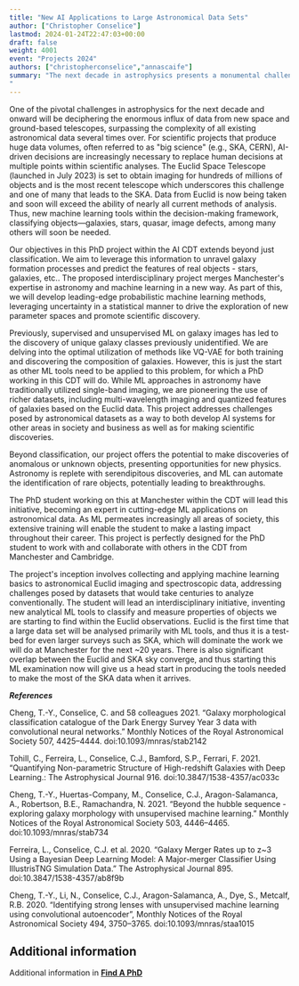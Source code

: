 ```yaml
---
title: "New AI Applications to Large Astronomical Data Sets"
author: ["Christopher Conselice"]
lastmod: 2024-01-24T22:47:03+00:00
draft: false
weight: 4001
event: "Projects 2024"
authors: ["christopherconselice","annascaife"]
summary: "The next decade in astrophysics presents a monumental challenge where we have to decipher vast data from new telescopes, vastly surpassing existing astronomical data set sizes. The Euclid Space Telescope, launched in July 2023, will generate a massive datasets, necessitating AI-driven decisions in scientific analyses, a trend which will continue going into SKA.  This PhD project aims to carry out object classification and to leverage new AI tools to unravel galaxy formation processes and predict features. Combining astronomy and machine learning expertise, this project will develop probabilistic methods to explore new parameter spaces, pushing scientific discovery and methods. This new initiative will address challenges in astronomical datasets, offering potential for breakthroughs and the  discoveries of anomalous objects that often leads to new physics. The PhD student involved will become an ML expert, whose work could impact many different areas beyond astronomy. The project, designed for collaboration within the CDT will be a test-bed for larger surveys like SKA, providing a head start for even larger future data analyses.
"
---
```


One of the pivotal challenges in astrophysics for the next decade and onward will be deciphering the enormous influx of data from new space and ground-based telescopes, surpassing the complexity of all existing astronomical data several times over. For scientific projects that produce huge data volumes, often referred to as "big science" (e.g., SKA, CERN), AI-driven decisions are increasingly necessary to replace human decisions at multiple points within scientific analyses. 
The Euclid Space Telescope (launched in July 2023) is set to obtain imaging for hundreds of millions of objects and is the most recent telescope which underscores this challenge and one of many that leads to the SKA.  Data from Euclid is now being taken and soon will exceed the ability of nearly all current methods of analysis.  Thus, new machine learning tools within the decision-making framework, classifying objects—galaxies, stars, quasar,  image defects, among many others will soon be needed.

Our objectives in this PhD project within the  AI CDT extends beyond just classification. We aim to leverage this information to unravel galaxy formation processes and predict the features of real objects - stars, galaxies, etc.. The proposed interdisciplinary project merges Manchester's expertise in astronomy and machine learning in a new way. As part of this, we will develop leading-edge probabilistic machine learning methods, leveraging uncertainty in a statistical manner to drive the exploration of new parameter spaces and promote scientific discovery. 

Previously, supervised and unsupervised ML on galaxy images has led to the discovery of unique galaxy classes previously unidentified. We are delving into the optimal utilization of methods like VQ-VAE for both training and discovering the composition of galaxies.  However, this is just the start as other ML tools need to be applied to this problem, for which a PhD working in this CDT will do.   While ML approaches in astronomy have traditionally utilized single-band imaging, we are pioneering the use of richer datasets, including multi-wavelength imaging and quantized features of galaxies based on the Euclid data.   This project addresses challenges posed by astronomical datasets as a way to both develop AI systems for other areas in society and business  as well as for making scientific discoveries. 

Beyond classification, our project offers the potential to make discoveries of anomalous or unknown objects, presenting opportunities for new physics. Astronomy is replete with serendipitous discoveries, and ML can automate the identification of rare objects, potentially leading to breakthroughs.

The PhD student working on this at Manchester within the CDT will lead this initiative, becoming an expert in cutting-edge ML applications on astronomical data. As ML permeates increasingly all areas of society, this extensive training will enable the student to make a lasting impact throughout their career.  This project is perfectly designed for the PhD student to work with and collaborate with others in the CDT from Manchester and Cambridge.  

The project's inception involves collecting and applying machine learning basics to astronomical Euclid imaging and spectroscopic data, addressing challenges posed by datasets that would take centuries to analyze conventionally. The student will lead an interdisciplinary initiative,  inventing new analytical ML tools to classify and measure properties of objects we are starting to find within the Euclid observations.   Euclid is the first time that a large data set will be analysed primarily with ML tools, and thus it is a test-bed for even larger surveys such as SKA, which will dominate the work we will do at Manchester for the next ~20 years.  There is also significant overlap between the Euclid and SKA sky converge, and thus starting this ML examination now will give us a head start in producing the tools needed to make the most of the SKA data when it arrives. 


***References***

Cheng, T.-Y., Conselice, C. and 58 colleagues 2021. “Galaxy morphological classification catalogue of the Dark Energy Survey Year 3 data with convolutional neural networks.” Monthly Notices of the Royal Astronomical Society 507, 4425–4444. doi:10.1093/mnras/stab2142

Tohill, C., Ferreira, L., Conselice, C.J., Bamford, S.P., Ferrari, F. 2021. “Quantifying Non-parametric Structure of High-redshift Galaxies with Deep Learning.: The Astrophysical Journal 916. doi:10.3847/1538-4357/ac033c

Cheng, T.-Y., Huertas-Company, M., Conselice, C.J., Aragon-Salamanca, A., Robertson, B.E., Ramachandra, N. 2021. “Beyond the hubble sequence - exploring galaxy morphology with unsupervised machine learning.” Monthly Notices of the Royal Astronomical Society 503, 4446–4465. doi:10.1093/mnras/stab734

Ferreira, L., Conselice, C.J. et al. 2020. “Galaxy Merger Rates up to z~3 Using a Bayesian Deep Learning Model: A Major-merger Classifier Using IllustrisTNG Simulation Data.” The Astrophysical Journal 895. doi:10.3847/1538-4357/ab8f9b

Cheng, T.-Y., Li, N., Conselice, C.J., Aragon-Salamanca, A., Dye, S., Metcalf, R.B. 2020. “Identifying strong lenses with unsupervised machine learning using convolutional autoencoder”, Monthly Notices of the Royal Astronomical Society 494, 3750–3765. doi:10.1093/mnras/staa1015



## Additional information

Additional information in [**Find A PhD**](https://www.findaphd.com/phds/project/new-ai-applications-to-large-astronomical-data-sets/?p168687)
